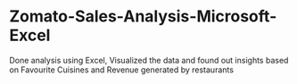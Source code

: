 # Zomato-Sales-Analysis-Microsoft-Excel
Done analysis using Excel, Visualized the data and found out insights based on Favourite Cuisines and Revenue generated by restaurants
